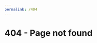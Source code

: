 ```yaml
---
permalink: /404
---
```


<head>
	<link rel="stylesheet" href="style/stylesheet.css">
</head>
<body>
	<div id="set-margin">
		<div class="header">
			<h1>404 - Page not found</h1>
		</div>
	</div>
</body>
